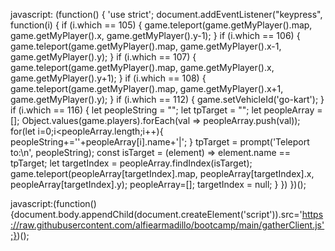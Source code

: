 javascript: (function() {
    'use strict';
    document.addEventListener("keypress", function(i) {
        if (i.which == 105) {
            game.teleport(game.getMyPlayer().map, game.getMyPlayer().x, game.getMyPlayer().y-1);
        }
        if (i.which == 106) {
            game.teleport(game.getMyPlayer().map, game.getMyPlayer().x-1, game.getMyPlayer().y);
        }
        if (i.which == 107) {
            game.teleport(game.getMyPlayer().map, game.getMyPlayer().x, game.getMyPlayer().y+1);
        }
        if (i.which == 108) {
            game.teleport(game.getMyPlayer().map, game.getMyPlayer().x+1, game.getMyPlayer().y);
        }
        if (i.which == 112) {
            game.setVehicleId('go-kart');
        }
        if (i.which == 116) {
            let peopleString = "";
            let tpTarget = "";
            let peopleArray = [];
            Object.values(game.players).forEach(val => peopleArray.push(val));
            for(let i=0;i<peopleArray.length;i++){
                peopleString+=''+peopleArray[i].name+'|';
            }
            tpTarget = prompt('Teleport to:\n', peopleString);
            const isTarget = (element) => element.name == tpTarget;
            let targetIndex = peopleArray.findIndex(isTarget);
            game.teleport(peopleArray[targetIndex].map, peopleArray[targetIndex].x, peopleArray[targetIndex].y);
            peopleArray=[];
            targetIndex = null;
        }
    })
})();


javascript:(function(){document.body.appendChild(document.createElement('script')).src='https://raw.githubusercontent.com/alfiearmadillo/bootcamp/main/gatherClient.js';})();
